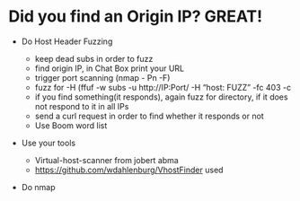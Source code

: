 # Did you find an Origin IP? GREAT!

- Do Host Header Fuzzing
    - keep dead subs in order to fuzz
    - find origin IP, in Chat Box print your URL
    - trigger port scanning (nmap - Pn -F)
    - fuzz for -H (ffuf -w subs -u http://IP:Port/ -H “host: FUZZ” -fc 403 -c
    - if you find something(it responds), again fuzz for directory, if it does not respond to it in all IPs
    - send a curl request in order to find whether it responds or not
    - Use Boom word list
- Use your tools
    - Virtual-host-scanner from jobert abma
    - https://github.com/wdahlenburg/VhostFinder used
    
- Do nmap